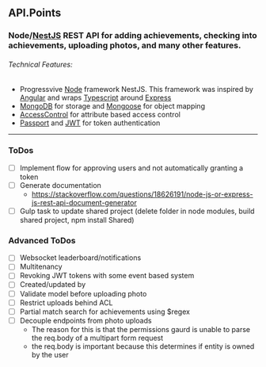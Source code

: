 ## API.Points
### Node/[NestJS](https://nestjs.com) REST API for adding achievements, checking into achievements, uploading photos, and many other features.

###### Technical Features:
* Progressvive [Node](https://nodejs.org/en/) framework NestJS. This framework was inspired by [Angular](https://angular.io/) and wraps [Typescript](https://www.typescriptlang.org/) around [Express](https://expressjs.com/)
* [MongoDB](https://www.mongodb.com/) for storage and [Mongoose](http://mongoosejs.com/) for object mapping
* [AccessControl](https://onury.io/accesscontrol/) for attribute based access control
* [Passport](http://www.passportjs.org/) and [JWT](https://jwt.io/) for token authentication
---
### ToDos
- [ ] Implement flow for approving users and not automatically granting a token
- [ ] Generate documentation
    - https://stackoverflow.com/questions/18626191/node-js-or-express-js-rest-api-document-generator
- [ ] Gulp task to update shared project (delete folder in node modules, build shared project, npm install Shared)

### Advanced ToDos
- [ ] Websocket leaderboard/notifications
- [ ] Multitenancy
- [ ] Revoking JWT tokens with some event based system
- [ ] Created/updated by
- [ ] Validate model before uploading photo
- [ ] Restrict uploads behind ACL
- [ ] Partial match search for achievements using $regex
- [ ] Decouple endpoints from photo uploads
    - The reason for this is that the permissions gaurd is unable to parse the req.body of a multipart form request
    - the req.body is important because this determines if entity is owned by the user